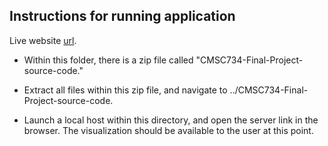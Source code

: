 ## Instructions for running application

Live website [url](https://tinghliao.github.io/CMSC734-Final-Project/).

- Within this folder, there is a zip file called "CMSC734-Final-Project-source-code."

- Extract all files within this zip file, and navigate to ../CMSC734-Final-Project-source-code.

- Launch a local host within this directory, and open the server link in the browser. The visualization should be available
  to the user at this point.
